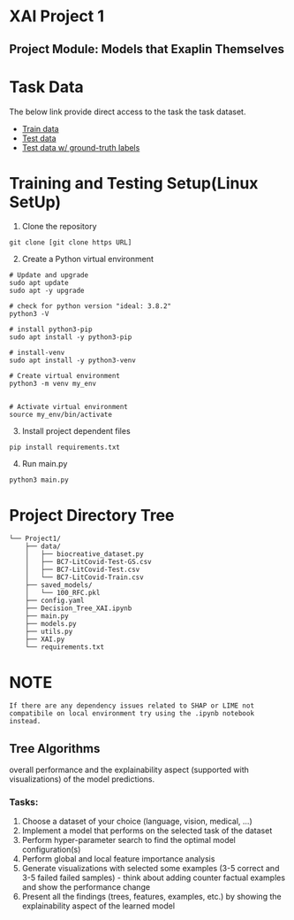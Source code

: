# XAI Project 1 
## Project Module: Models that Exaplin Themselves

# Task Data

The below link provide direct access to the task the task dataset.
- [Train data](https://ftp.ncbi.nlm.nih.gov/pub/lu/LitCovid/biocreative/BC7-LitCovid-Train.csv)
- [Test data](https://ftp.ncbi.nlm.nih.gov/pub/lu/LitCovid/biocreative/BC7-LitCovid-Test.csv)
- [Test data w/ ground-truth labels](https://ftp.ncbi.nlm.nih.gov/pub/lu/LitCovid/biocreative/BC7-LitCovid-Test-GS.csv)

# Training and Testing Setup(Linux SetUp)

1. Clone the repository

```git clone [git clone https URL]```

2. Create a Python virtual environment

```
# Update and upgrade
sudo apt update
sudo apt -y upgrade

# check for python version "ideal: 3.8.2"
python3 -V

# install python3-pip
sudo apt install -y python3-pip

# install-venv
sudo apt install -y python3-venv

# Create virtual environment
python3 -m venv my_env


# Activate virtual environment
source my_env/bin/activate
```

3. Install project dependent files

```
pip install requirements.txt
```

4. Run main.py

```
python3 main.py
```

# Project Directory Tree

```
└── Project1/
    ├── data/
    │   ├── biocreative_dataset.py
    │   ├── BC7-LitCovid-Test-GS.csv
    │   ├── BC7-LitCovid-Test.csv
    │   └── BC7-LitCovid-Train.csv
    ├── saved_models/
    │   └── 100_RFC.pkl
    ├── config.yaml
    ├── Decision_Tree_XAI.ipynb
    ├── main.py
    ├── models.py
    ├── utils.py
    ├── XAI.py
    └── requirements.txt
```

# NOTE

```
If there are any dependency issues related to SHAP or LIME not compatibile on local environment try using the .ipynb notebook instead. 
```
## Tree Algorithms
overall performance and the explainability aspect (supported with visualizations) of the model predictions.
### Tasks:
1.	Choose a dataset of your choice (language, vision, medical, ...)
2.	Implement a model that performs on the selected task of the dataset
3.	Perform hyper-parameter search to find the optimal model configuration(s)
4.	Perform global and local feature importance analysis
5.	Generate visualizations with selected some examples (3-5 correct and 3-5 failed failed samples) - think about adding counter factual examples and show the performance change
6.	Present all the findings (trees, features, examples, etc.) by showing the explainability aspect of the learned model

